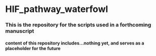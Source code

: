 # HIF_pathway_waterfowl
### This is the repository for the scripts used in a forthcoming manuscript

#### content of this repository includes...nothing yet, and serves as a placeholder for the future

